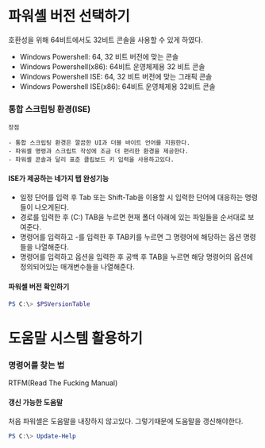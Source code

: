 ﻿# 파워셸 버전 선택하기

호환성을 위해 64비트에서도 32비트 콘솔을 사용할 수 있게 하였다.

- Windows Powershell: 64, 32 비트 버전에 맞는 콘솔
- Windows Powershell(x86): 64비트 운영체제용 32 비트 콘솔
- Windows Powershell ISE: 64, 32 비트 버전에 맞는 그래픽 콘솔
- Windows Powershell ISE(x86): 64비트 운영체제용 32비트 콘솔

### 통합 스크립팅 환경(ISE)

```
장점

- 통합 스크립팅 환경은 깔끔한 UI과 더블 바이트 언어를 지원한다.
- 파워셸 명령과 스크립트 작성에 조금 더 편리한 환경을 제공한다.
- 파워셸 콘솔과 달리 표준 클립보드 키 입력을 사용하고있다.
```

#### ISE가 제공하는 네가지 탭 완성기능
- 일정 단어를 입력 후 Tab 또는 Shift-Tab을 이용할 시 입력한 단어에 대응하는 명령들이 나오게된다.
- 경로를 입력한 후 (C:\) TAB을 누르면 현재 폴더 아래에 있는 파일들을 순서대로 보여준다.
- 명령어를 입력하고 -를 입력한 후 TAB키를 누르면 그 명령어에 해당하는 옵션 명령들을 나열해준다.
- 명령어를 입력하고 옵션을 입력한 후 공백 후 TAB을 누르면 해당 명령어의 옵션에 정의되어있는 매개변수들을 나열해준다.

#### 파워셸 버전 확인하기

```powershell
PS C:\> $PSVersionTable
```

# 도움말 시스템 활용하기

### 명령어를 찾는 법
RTFM(Read The Fucking Manual)

#### 갱신 가능한 도움말
처음 파워셸은 도움말을 내장하지 않고있다. 그렇기때문에 도움말을 갱신해야한다.
```powershell
PS C:\> Update-Help
```


